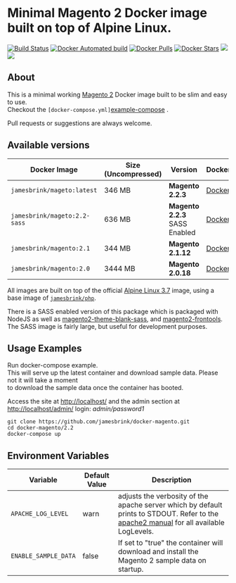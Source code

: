 # Minimal Magento 2 Docker image built on top of Alpine Linux.

[![Build Status](https://travis-ci.org/jamesbrink/docker-magento.svg?branch=master)](https://travis-ci.org/jamesbrink/docker-magento) [![Docker Automated build](https://img.shields.io/docker/automated/jamesbrink/magento.svg)](https://hub.docker.com/r/jamesbrink/magento/) [![Docker Pulls](https://img.shields.io/docker/pulls/jamesbrink/magento.svg)](https://hub.docker.com/r/jamesbrink/magento/) [![Docker Stars](https://img.shields.io/docker/stars/jamesbrink/magento.svg)](https://hub.docker.com/r/jamesbrink/magento/) [![](https://images.microbadger.com/badges/image/jamesbrink/magento.svg)](https://microbadger.com/images/jamesbrink/magento "Get your own image badge on microbadger.com") [![](https://images.microbadger.com/badges/version/jamesbrink/magento.svg)](https://microbadger.com/images/jamesbrink/magento "Get your own version badge on microbadger.com")

## About

This is a minimal working [Magento 2][magento 2] Docker image built to be slim and easy to use.  
Checkout the `[docker-compose.yml]`[example-compose] .

Pull requests or suggestions are always welcome.


## Available versions

| Docker Image                 | Size (Uncompressed) | Version                        | Dockerfile                        |
| ---------------------------- | ------------------- | ------------------------------ | --------------------------------- |
| `jamesbrink/mageto:latest`   | 346 MB              | **Magento 2.2.3**              | [Dockerfile][2.2/dockerfile]      |
| `jamesbrink/mageto:2.2-sass` | 636 MB              | **Magento 2.2.3** SASS Enabled | [Dockerfile][2.2-sass/dockerfile] |
| `jamesbrink/magento:2.1`     | 344 MB              | **Magento 2.1.12**             | [Dockerfile][2.1/dockerfile]      |
| `jamesbrink/magento:2.0`     | 3444 MB             | **Magento 2.0.18**             | [Dockerfile][2.0/dockerfile]      |

All images are built on top of the official [Alpine Linux 3.7][alpine linux image] image, using a base image of [`jamesbrink/php`][jamesbrink/php].  

There is a SASS enabled version of this package which is packaged with NodeJS as well as [magento2-theme-blank-sass][snowdog-theme], and [magento2-frontools][snowdog-frontools]. The SASS image is fairly large, but useful for development purposes.


## Usage Examples

Run docker-compose example.  
This will serve up the latest container and download sample data. Please not it will take a moment  
to download the sample data once the container has booted.  

Access the site at <http://localhost/> and the admin section at <http://localhost/admin/> login: _admin/password1_   

```shell
git clone https://github.com/jamesbrink/docker-magento.git
cd docker-magento/2.2
docker-compose up
```

## Environment Variables


| Variable             | Default Value | Description                                                                                                                                               |
| -------------------- | ------------- | --------------------------------------------------------------------------------------------------------------------------------------------------------- |
| `APACHE_LOG_LEVEL`   | warn          | adjusts the verbosity of the apache server which by default prints to STDOUT. Refer to the [apache2 manual][apache2 manaual] for all available LogLevels. |
| `ENABLE_SAMPLE_DATA` | false         | If set to "true" the container will download and install the Magento 2 sample data on startup.                                                            |

[alpine linux image]: https://github.com/gliderlabs/docker-alpine

[2.2/dockerfile]: https://github.com/jamesbrink/docker-magento/blob/master/2.2/Dockerfile

[2.2-sass/dockerfile]: https://github.com/jamesbrink/docker-magento/blob/master/2.2-sass/Dockerfile

[2.1/dockerfile]: https://github.com/jamesbrink/docker-magento/blob/master/2.1/Dockerfile

[2.0/dockerfile]: https://github.com/jamesbrink/docker-magento/blob/master/2.0/Dockerfile

[jamesbrink/php]: https://github.com/jamesbrink/docker-php

[example-compose]: https://github.com/jamesbrink/docker-magento/blob/master/2.2/docker-compose.yml

[snowdog-theme]: https://github.com/SnowdogApps/magento2-theme-blank-sass

[snowdog-frontools]: https://github.com/SnowdogApps/magento2-frontools

[magento 2]: https://github.com/magento/magento2

[jamesbrink/php]: https://github.com/jamesbrink/docker-magento

[apache2 manaual]: https://httpd.apache.org/docs/2.4/mod/core.html#loglevel

